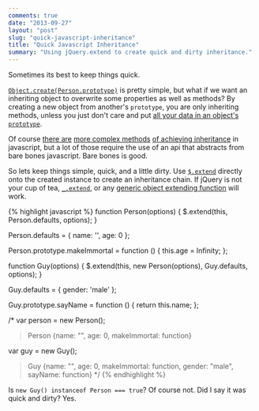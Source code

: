```yaml
---
comments: true
date: "2013-09-27"
layout: "post"
slug: "quick-javascript-inheritance"
title: "Quick Javascript Inheritance"
summary: "Using jQuery.extend to create quick and dirty inheritance."
---
```


Sometimes its best to keep things quick.

[`Object.create(Person.prototype)`](http://javascript.crockford.com/prototypal.html) is pretty simple, but what if we want an inheriting object to overwrite some properties as well as methods? By creating a new object from another's `prototype`, you are only inheriting methods, unless you just don't care and put [all your data in an object's `prototype`](http://www.2ality.com/2013/09/data-in-prototypes.html).

Of course [there are](https://github.com/Gozala/selfish) [more complex methods](http://ejohn.org/blog/simple-javascript-inheritance/) [of achieving inheritance](https://github.com/linkedin/Fiber) in javascript, but a lot of those require the use of an api that abstracts from bare bones javascript. Bare bones is good.

So lets keep things simple, quick, and a little dirty. Use [`$.extend`](http://api.jquery.com/jQuery.extend/) directly onto the created instance to create an inheritance chain. If jQuery is not your cup of tea, [`_.extend`](http://underscorejs.org/docs/underscore.html#section-78), or any [generic object extending function](https://github.com/segmentio/extend/blob/master/index.js) will work.

{% highlight javascript %}
function Person(options) {
    $.extend(this, Person.defaults, options);
}

Person.defaults = {
    name: '',
    age: 0
};

Person.prototype.makeImmortal = function () {
    this.age = Infinity;
};

function Guy(options) {
    $.extend(this, new Person(options), Guy.defaults, options);
}

Guy.defaults = {
    gender: 'male'
};

Guy.prototype.sayName = function () {
    return this.name;
};

/*
var person = new Person();
> Person {name: "", age: 0, makeImmortal: function}

var guy = new Guy();
> Guy {name: "", age: 0, makeImmortal: function, gender: "male", sayName: function}
*/
{% endhighlight %}

Is `new Guy() instanceof Person === true`? Of course not. Did I say it was quick and dirty? Yes.
